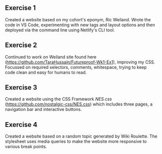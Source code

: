## Exercise 1

Created a website based on my cohort's eponym, Ric Weiland.
Wrote the code in VS Code, experimenting with new tags and layout options and then deployed via the command line using Netlify's CLI tool.

## Exercise 2

Continued to work on Weiland site found here (https://github.com/TaraHussain/Futureproof-Wk1-Ex1), improving my CSS.
Focussed on required selectors, comments, whitespace, trying to keep code clean and easy for humans to read.

## Exercise 3

Created a website using the CSS Framework _NES.css_ (https://github.com/nostalgic-css/NES.css) which includes three pages, a navigation bar and interactive buttons.

## Exercise 4

Created a website based on a random topic generated by Wiki Roulette. The stylesheet uses media queries to make the website more responsive to various break points.

